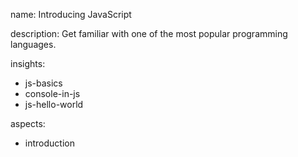 name: Introducing JavaScript

description: Get familiar with one of the most popular programming languages.

insights:
  - js-basics
  - console-in-js
  - js-hello-world

aspects:
  - introduction
